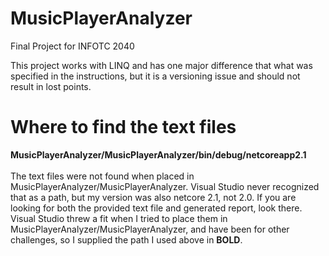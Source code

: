 # MusicPlayerAnalyzer
Final Project for INFOTC 2040

This project works with LINQ and has one major difference that what was specified in the instructions, but it is a versioning issue and should not result in lost points.

# Where to find the text files
**MusicPlayerAnalyzer/MusicPlayerAnalyzer/bin/debug/netcoreapp2.1**<br/><br/>
The text files were not found when placed in MusicPlayerAnalyzer/MusicPlayerAnalyzer. Visual Studio never recognized that as a path, but my version was also netcore 2.1, not 2.0. If you are looking for both the provided text file and generated report, look there. Visual Studio threw a fit when I tried to place them in MusicPlayerAnalyzer/MusicPlayerAnalyzer, and have been for other challenges, so I supplied the path I used above in **BOLD**.
